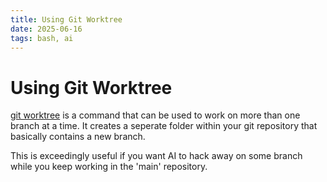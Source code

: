 ```yaml
---
title: Using Git Worktree 
date: 2025-06-16
tags: bash, ai
---
```


# Using Git Worktree 

[git worktree](https://git-scm.com/docs/git-worktree) is a command that can be used to work on more than one branch at a time. It creates a seperate folder within your git repository that basically contains a new branch. 

This is exceedingly useful if you want AI to hack away on some branch while you keep working in the 'main' repository.
